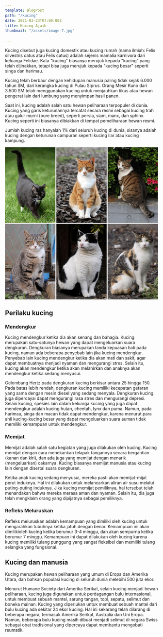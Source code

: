 ```yaml
---
template: BlogPost
path: "/kucing"
date: 2021-03-23T07:00:00Z
title: Kucing Ajaib
thumbnail: "/assets/image-7.jpg"

---
```

Kucing disebut juga kucing domestik atau kucing rumah (nama ilmiah: Felis silvestris catus atau Felis catus) adalah sejenis mamalia karnivora dari keluarga Felidae. Kata "kucing" biasanya merujuk kepada "kucing" yang telah dijinakkan, tetapi bisa juga merujuk kepada "kucing besar" seperti singa dan harimau.

Kucing telah berbaur dengan kehidupan manusia paling tidak sejak 6.000 tahun SM, dari kerangka kucing di Pulau Siprus. Orang Mesir Kuno dari 3.500 SM telah menggunakan kucing untuk menjauhkan tikus atau hewan pengerat lain dari lumbung yang menyimpan hasil panen.

Saat ini, kucing adalah salah satu hewan peliharaan terpopuler di dunia. Kucing yang garis keturunannya tercatat secara resmi sebagai kucing trah atau galur murni (pure breed), seperti persia, siam, manx, dan sphinx. Kucing seperti ini biasanya dibiakkan di tempat pemeliharaan hewan resmi.

Jumlah kucing ras hanyalah 1% dari seluruh kucing di dunia, sisanya adalah kucing dengan keturunan campuran seperti kucing liar atau kucing kampung.

![](/static/assets/1280px-collage_of_six_cats-01.jpg)

## Perilaku kucing

### **Mendengkur**

Kucing mendengkur ketika dia akan senang dan bahagia. Kucing merupakan satu-satunya hewan yang dapat mengeluarkan suara dengkuran. Dengkuran biasanya merupakan tanda kepuasan hati pada kucing, namun ada beberapa penyebab lain jika kucing mendengkur. Penyebab lain kucing mendengkur ketika dia akan mati dan sakit, agar dapat membuatnya menjadi nyaman dan mengurangi stres. Selain itu, kucing akan mendengkur ketika akan melahirkan dan anaknya akan mendengkur ketika sedang menyusui.

Gelombang Hertz pada dengkuran kucing berkisar antara 25 hingga 150. Pada batas lebih rendah, dengkuran kucing memiliki kecepatan getaran yang sama dengan mesin diesel yang sedang menyala. Dengkuran kucing juga dipercayai dapat mengurangi rasa stres dan mengurangi depresi. Selain kucing, spesies lain dalam keluarga kucing yang juga dapat mendengkur adalah kucing hutan, cheetah, lynx dan puma. Namun, pada harimau, singa dan macan tidak dapat mendengkur, karena menurut para ahli kucing-kucing besar yang dapat mengeluarkan suara auman tidak memiliki kemampuan untuk mendengkur.

### Memijat

Memijat adalah salah satu kegiatan yang juga dilakukan oleh kucing. Kucing memijat dengan cara menekankan telapak tangannya secara bergantian (kanan dan kiri), dan ada juga yang memijat dengan menarik (mengeluarkan) cakarnya. Kucing biasanya memijat manusia atau kucing lain dengan disertai suara dengkuran.

Ketika anak kucing sedang menyusui, mereka pasti akan memijat-mijat perut induknya. Hal ini dilakukan untuk melancarkan aliran air susu melalui puting-puting induknya. Jika kucing memijat pemiliknya, hal tersebut telah menandakan bahwa mereka merasa aman dan nyaman. Selain itu, dia juga telah mengklaim orang yang dipijatnya sebagai pemiliknya.

### Refleks Meluruskan

Refleks meluruskan adalah kemampuan yang dimiliki oleh kucing untuk mengarahkan tubuhnya ketika jatuh dengan benar. Kemampuan ini akan dimilikioleh kucing ketika berumur 3-4 minggu, dan akan sempurna ketika berumur 7 minggu. Kemampuan ini dapat dilakukan oleh kucing karena kucing memiliki tulang punggung yang sangat fleksibel dan memiliki tulang selangka yang fungsional.

## Kucing dan manusia

Kucing merupakan hewan peliharaan yang umum di Eropa dan Amerika Utara, dan bahkan populasi kucing di seluruh dunia melebihi 500 juta ekor.

Menurut Humane Society dari Amerika Serikat, selain kucing menjadi hewan peliharaan, kucing juga digunakan untuk perdagangan bulu internasional, untuk membuat sebuah mantel, sarung tangan, topi, sepatu, selimut dan boneka mainan. Kucing yang diperlukan untuk membuat sebuah mantel dari bulu kucing ada sekitar 24 ekor kucing. Hal ini sekarang telah dilarang di beberapa negara, termasuk Amerika Serikat, Australia dan Uni Eropa. Namun, beberapa bulu kucing masih dibuat menjadi selimut di negara Swiss sebagai obat tradisional yang dipercaya dapat membantu mengobati reumatik.
